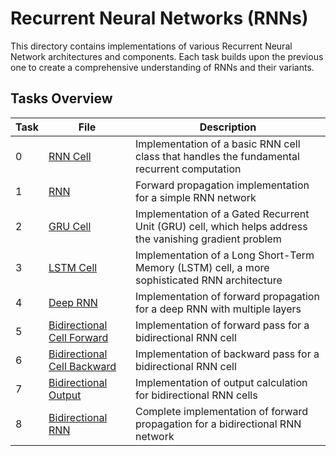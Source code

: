 # Recurrent Neural Networks (RNNs)

This directory contains implementations of various Recurrent Neural Network architectures and components. Each task builds upon the previous one to create a comprehensive understanding of RNNs and their variants.

## Tasks Overview

| Task | File | Description |
|------|------|-------------|
| 0 | [RNN Cell](0-rnn_cell.py) | Implementation of a basic RNN cell class that handles the fundamental recurrent computation |
| 1 | [RNN](1-rnn.py) | Forward propagation implementation for a simple RNN network |
| 2 | [GRU Cell](2-gru_cell.py) | Implementation of a Gated Recurrent Unit (GRU) cell, which helps address the vanishing gradient problem |
| 3 | [LSTM Cell](3-lstm_cell.py) | Implementation of a Long Short-Term Memory (LSTM) cell, a more sophisticated RNN architecture |
| 4 | [Deep RNN](4-deep_rnn.py) | Implementation of forward propagation for a deep RNN with multiple layers |
| 5 | [Bidirectional Cell Forward](5-bi_forward.py) | Implementation of forward pass for a bidirectional RNN cell |
| 6 | [Bidirectional Cell Backward](6-bi_backward.py) | Implementation of backward pass for a bidirectional RNN cell |
| 7 | [Bidirectional Output](7-bi_output.py) | Implementation of output calculation for bidirectional RNN cells |
| 8 | [Bidirectional RNN](8-bi_rnn.py) | Complete implementation of forward propagation for a bidirectional RNN network |

